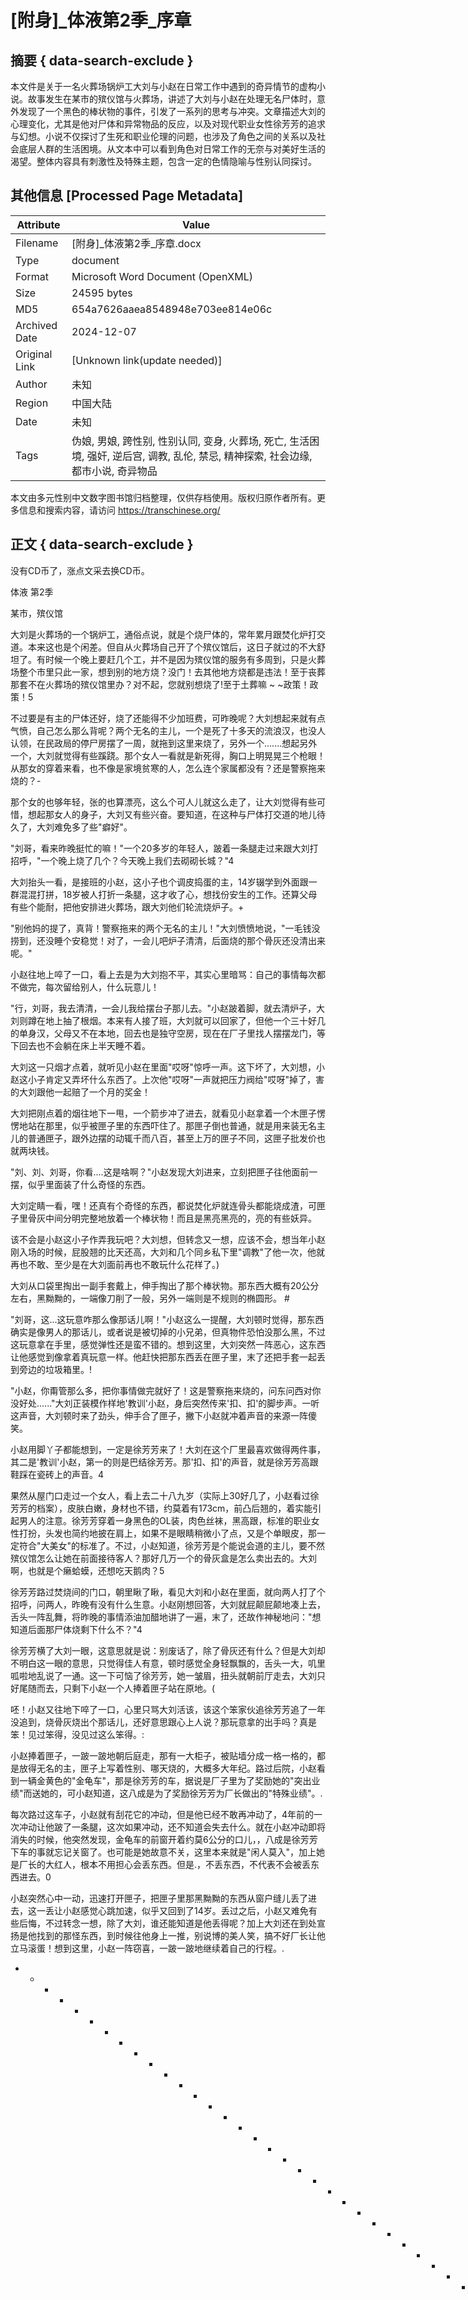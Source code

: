 # [附身]_体液第2季_序章



## 摘要  { data-search-exclude }

<!-- tcd_abstract -->
本文件是关于一名火葬场锅炉工大刘与小赵在日常工作中遇到的奇异情节的虚构小说。故事发生在某市的殡仪馆与火葬场，讲述了大刘与小赵在处理无名尸体时，意外发现了一个黑色的棒状物的事件，引发了一系列的思考与冲突。文章描述大刘的心理变化，尤其是他对尸体和异常物品的反应，以及对现代职业女性徐芳芳的追求与幻想。小说不仅探讨了生死和职业伦理的问题，也涉及了角色之间的关系以及社会底层人群的生活困境。从文本中可以看到角色对日常工作的无奈与对美好生活的渴望。整体内容具有刺激性及特殊主题，包含一定的色情隐喻与性别认同探讨。

<!-- tcd_abstract_end -->

## 其他信息 [Processed Page Metadata]

| Attribute       | Value                                  |
|-----------------|----------------------------------------|
| Filename        | [附身]_体液第2季_序章.docx                             |
| Type            | document                                 |
| Format          | Microsoft Word Document (OpenXML)                               |
| Size            | 24595 bytes                           |
| MD5             | 654a7626aaea8548948e703ee814e06c                                  |
| Archived Date   | 2024-12-07                             |
| Original Link   | [Unknown link(update needed)]                         |
| Author          | 未知                               |
| Region          | 中国大陆                               |
| Date            | 未知                                 |
| Tags            | 伪娘, 男娘, 跨性别, 性别认同, 变身, 火葬场, 死亡, 生活困境, 强奸, 逆后宫, 调教, 乱伦, 禁忌, 精神探索, 社会边缘, 都市小说, 奇异物品                                 |

本文由多元性别中文数字图书馆归档整理，仅供存档使用。版权归原作者所有。更多信息和搜索内容，请访问 <https://transchinese.org/>


## 正文 { data-search-exclude }

<!-- tcd_main_text -->
没有CD币了，涨点文采去换CD币。



体液 第2季



某市，殡仪馆



大刘是火葬场的一个锅炉工，通俗点说，就是个烧尸体的，常年累月跟焚化炉打交道。本来这也是个闲差。但自从火葬场自己开了个殡仪馆后，这日子就过的不大舒坦了。有时候一个晚上要赶几个工，并不是因为殡仪馆的服务有多周到，只是火葬场整个市里只此一家，想到别的地方烧？没门！去其他地方烧都是违法！至于丧葬那套不在火葬场的殡仪馆里办？对不起，您就别想烧了!至于土葬嘛 ~ ~政策！政策！5



不过要是有主的尸体还好，烧了还能得不少加班费，可昨晚呢？大刘想起来就有点气愤，自己怎么那么背呢？两个无名的主儿，一个是死了十多天的流浪汉，也没人认领，在民政局的停尸房摆了一周，就拖到这里来烧了，另外一个.......想起另外一个，大刘就觉得有些蹊跷。那个女人一看就是新死得，胸口上明晃晃三个枪眼！从那女的穿着来看，也不像是家境贫寒的人，怎么连个家属都没有？还是警察拖来烧的？-



那个女的也够年轻，张的也算漂亮，这么个可人儿就这么走了，让大刘觉得有些可惜，想起那女人的身子，大刘又有些兴奋。要知道，在这种与尸体打交道的地儿待久了，大刘难免多了些"癖好"。



"刘哥，看来昨晚挺忙的嘛！"一个20多岁的年轻人，跛着一条腿走过来跟大刘打招呼，"一个晚上烧了几个？今天晚上我们去砌砌长城？"4



大刘抬头一看，是接班的小赵，这小子也个调皮捣蛋的主，14岁辍学到外面跟一群混混打拼，18岁被人打折一条腿，这才收了心，想找份安生的工作。还算父母有些个能耐，把他安排进火葬场，跟大刘他们轮流烧炉子。+



"别他妈的提了，真背！警察拖来的两个无名的主儿！"大刘愤愤地说，"一毛钱没捞到，还没睡个安稳觉！对了，一会儿吧炉子清清，后面烧的那个骨灰还没清出来呢。"



小赵往地上啐了一口，看上去是为大刘抱不平，其实心里暗骂：自己的事情每次都不做完，每次留给别人，什么玩意儿！



"行，刘哥，我去清清，一会儿我给摆台子那儿去。"小赵跛着脚，就去清炉子，大刘则蹲在地上抽了根烟。本来有人接了班，大刘就可以回家了，但他一个三十好几的单身汉，父母又不在本地，回去也是独守空房，现在在厂子里找人摆摆龙门，等下回去也不会躺在床上半天睡不着。



大刘这一只烟才点着，就听见小赵在里面"哎呀"惊呼一声。这下坏了，大刘想，小赵这小子肯定又弄坏什么东西了。上次他"哎呀"一声就把压力阀给"哎呀"掉了，害的大刘跟他一起赔了一个月的奖金！



大刘把刚点着的烟往地下一甩，一个箭步冲了进去，就看见小赵拿着一个木匣子愣愣地站在那里，似乎被匣子里的东西吓住了。那匣子倒也普通，就是用来装无名主儿的普通匣子，跟外边摆的动辄千而八百，甚至上万的匣子不同，这匣子批发价也就两块钱。



"刘、刘、刘哥，你看....这是啥啊？"小赵发现大刘进来，立刻把匣子往他面前一摆，似乎里面装了什么奇怪的东西。



大刘定睛一看，嘿！还真有个奇怪的东西，都说焚化炉就连骨头都能烧成渣，可匣子里骨灰中间分明完整地放着一个棒状物！而且是黑亮黑亮的，亮的有些妖异。



该不会是小赵这小子作弄我玩吧？大刘想，但转念又一想，应该不会，想当年小赵刚入场的时候，屁股翘的比天还高，大刘和几个同乡私下里"调教"了他一次，他就再也不敢、至少是在大刘面前再也不敢玩什么花样了。)



大刘从口袋里掏出一副手套戴上，伸手掏出了那个棒状物。那东西大概有20公分左右，黑黝黝的，一端像刀削了一般，另外一端则是不规则的椭圆形。 #



"刘哥，这...这玩意咋那么像那话儿啊！"小赵这么一提醒，大刘顿时觉得，那东西确实是像男人的那话儿，或者说是被切掉的小兄弟，但真物件恐怕没那么黑，不过这玩意拿在手里，感觉弹性还是蛮不错的。想到这里，大刘突然一阵恶心，这东西让他感觉到像拿着真玩意一样。他赶快把那东西丢在匣子里，末了还把手套一起丢到旁边的垃圾箱里。!



"小赵，你甭管那么多，把你事情做完就好了！这是警察拖来烧的，问东问西对你没好处......"大刘正装模作样地'教训'小赵，身后突然传来'扣、扣'的脚步声。一听这声音，大刘顿时来了劲头，伸手合了匣子，撇下小赵就冲着声音的来源一阵傻笑。



小赵用脚丫子都能想到，一定是徐芳芳来了！大刘在这个厂里最喜欢做得两件事，其二是'教训'小赵，第一的则是巴结徐芳芳。那'扣、扣'的声音，就是徐芳芳高跟鞋踩在瓷砖上的声音。4



果然从屋门口走过一个女人，看上去二十八九岁（实际上30好几了，小赵看过徐芳芳的档案），皮肤白嫩，身材也不错，约莫着有173cm，前凸后翘的，着实能引起男人的注意。徐芳芳穿着一身黑色的OL装，肉色丝袜，黑高跟，标准的职业女性打扮，头发也简约地披在肩上，如果不是眼睛稍微小了点，又是个单眼皮，那一定符合"大美女"的标准了。不过，小赵知道，徐芳芳是个能说会道的主儿，要不然殡仪馆怎么让她在前面接待客人？那好几万一个的骨灰盒是怎么卖出去的。大刘啊，也就是个癞蛤蟆，还想吃天鹅肉？5



徐芳芳路过焚烧间的门口，朝里瞅了瞅，看见大刘和小赵在里面，就向两人打了个招呼，问两人，昨晚有没有什么生意。小赵刚想回答，大刘就屁颠屁颠地凑上去，舌头一阵乱舞，将昨晚的事情添油加醋地讲了一遍，末了，还故作神秘地问："想知道后面那尸体烧剩下什么不？"4



徐芳芳横了大刘一眼，这意思就是说：别废话了，除了骨灰还有什么？但是大刘却不明白这一眼的意思，只觉得佳人有意，顿时感觉全身轻飘飘的，舌头一大，叽里呱啦地乱说了一通。这一下可恼了徐芳芳，她一皱眉，扭头就朝前厅走去，大刘只好尾随而去，只剩下小赵一个人捧着匣子站在原地。(



呸！小赵又往地下啐了一口，心里只骂大刘活该，该这个笨家伙追徐芳芳追了一年没追到，烧骨灰烧出个那话儿，还好意思跟心上人说？那玩意拿的出手吗？真是笨！见过笨得，没见过这么笨得。:



小赵捧着匣子，一跛一跛地朝后庭走，那有一大柜子，被贴墙分成一格一格的，都是放得无名的主，匣子上写着性别、哪天烧的，大概多大年纪。路过后院，小赵看到一辆金黄色的"金龟车"，那是徐芳芳的车，据说是厂子里为了奖励她的"突出业绩"而送她的，可小赵知道，这八成是为了奖励徐芳芳为厂长做出的"特殊业绩"。.



每次路过这车子，小赵就有刮花它的冲动，但是他已经不敢再冲动了，4年前的一次冲动让他跛了一条腿，这次如果冲动，还不知道会失去什么。就在小赵冲动即将消失的时候，他突然发现，金龟车的前窗开着约莫6公分的口儿，，八成是徐芳芳下车的事就忘记关窗了。也可能是她故意不关，这里本来就是"闲人莫入"，加上她是厂长的大红人，根本不用担心会丢东西。但是.，不丢东西，不代表不会被丢东西进去。0



小赵突然心中一动，迅速打开匣子，把匣子里那黑黝黝的东西从窗户缝儿丢了进去，这一丢让小赵感觉心跳加速，似乎又回到了14岁。丢过之后，小赵又难免有些后悔，不过转念一想，除了大刘，谁还能知道是他丢得呢？加上大刘还在到处宣扬是他找到的那怪东西，到时候往他身上一推，别说博的美人笑，搞不好厂长让他立马滚蛋！想到这里，小赵一阵窃喜，一跛一跛地继续着自己的行程。.



 - - - - - - - - - - - - - - - - - - - - - - - - - - - - - - - - - - - - - - - - - - - - - - --我是分分线线哦

t，终身免 *费更新，缺失 ^章节等@，请记住QQ6462 ~08907以及&备用QQ ]



徐芳芳扭动了一下自己僵硬的脖子，这让她感觉舒服了一些。一天的工作算不上辛苦，但是想到晚上，厂长那肥嘟嘟的身体，她不由的一阵恶心。没办法，谁叫这就是她的命！为了小彤，再苦她也要撑下去。 #



徐芳芳坐进了自己的车，车子虽然小，但是让她有一种安全感。厂里的人都说这车子是厂长暗地里送的，可是徐芳芳不这么想，这车是她应得的！她一年的销售额有两百多万！谁能比的上？.



徐芳芳甩甩脑袋，把脑海里那股怨气甩了出去，人不能活在怨气中。当年那个男人抛弃她的时候，她才17岁，她怀着小彤不敢回家，一个人在黑诊所生下小彤，又把她养到16岁，又给她弄到一个正式户口，那么多的难关都过了，要是整天怀着怨气，她早就投河自尽了，还能活到现在？至于现在的生活，虽然隔三差五要服侍那个肥猪厂长，但至少生活有了保障，而且有了自己的房子，自己的家，也积蓄了不少钱。



在去旅馆之前，还是先回家看看小彤吧。徐芳芳这么想着，将车子开到银林小区A11栋楼下，她的家就在3楼，楼上还亮着灯，一定是小彤在刻苦读书吧。徐芳芳把车熄了火，推开车门刚想迈出去，突然脚下一个趔趄，差点没摔个狗吃屎。她只觉得似乎踩在什么圆柱体上面，让她滑了一下。所幸她的两只手即使攀住车门，才没有摔在地上。



徐芳芳返身往车内瞅，想看看刚才踩到什么东西，只见在车座和离合器只见躺着一个黑黝黝的棒状物。"什么东西啊？"徐芳芳疑惑地把那个东西拾起来，这不拾还不打紧，一拾就给吓了一大跳!



这个东西她太熟悉了！在她衣柜的夹层深处，藏着十几个跟这个东西差不多的玩意儿，有大有小，还有电动的，可是从来没见过这样的，因为这黑黝黝的东西太逼真了！这长宽比！这质地！比真的还真！摸在手里还他妈的有温度！



虽然在脑海里说了脏话，可徐芳芳还是面不改色心不跳地从容收起那东西，她才不管这东西哪里来的呢，厂长那高血压高血脂糖尿病的身体，能坚持5分钟就不错了！今晚还要靠这个新东西，才能让自己充分"满足"。 "



徐芳芳踹着东西回到家，就看见女儿徐子彤爬在台灯下看书，女儿听见声音，回头看到徐芳芳回来，表情露出一丝慌乱，但随即消失在她的笑颜中。



"回来啦，妈？"小彤打了声招呼，顺手收起书桌上的书。



徐芳芳点点头，算是默认，跟厂长约的时间快到了，她要赶快把那东西收好。"小彤啊，你吃饭了没？"徐芳芳一面问，一面朝房间里走。)



"恩，吃了。



"那你自己先看书，做完作业可以看会电视。



"知道了，你又有事？"



"工作上的事，没办法，为了生活。"徐芳芳一面应着，一面把那东西收到衣柜的小隔间里。当然，这一切都是在女儿无法看见的情况下进行的。%



"其实你可以不去。"小彤突然冷冰冰地说。



"不去？工作就没了！"徐芳芳瞪了女儿一眼，"小孩子懂什么！"



"我是什么都不懂！



"乖，别乱发脾气，我晚点回来，你困了先睡。"徐芳芳不理会女儿的怨气，放下一百块钱当做小彤的饭费，就匆匆忙忙走出家门。



女孩看着母亲的背影消失在门外，顿时泄气坐了下来。她拿起一面镜子，仔细地瞧着镜子里的自己------可爱的瓜子脸、大眼睛、双眼皮、小翘的鼻子、略带有些棱角的嘴唇。她的妈妈大概不知道，女儿的视频照在网络上已经被奉为"宅男女神"。



徐子彤再度把合起来的书翻了开，在教科书的中间，夹着一份彩色的杂志，杂志里尽是些男女交欢的图片。女孩看着这些图片，顿时觉得身体开始发热，双腿之间传来一阵阵的空虚感。



徐子彤咬了咬嘴唇，合起书，快步走向母亲房间。只见她径直走到母亲的大衣柜前，打开柜门，伸手在里面一阵猛套.....一个物件出现在她的手中。,



那个物件不是别的，正式徐芳芳刚刚收藏起来的黑黝黝的棒状物，当女孩将它拿在手里，顿时惊呆了，手里的东西比母亲以往收集的按摩器都精致，几乎跟图片上的一模一样！而它的手感那么特别，就像拿着真人的东西，更奇妙的是，它居然还有温度！这一定是母亲新买的高级玩意！



女孩自己端详着手里的物件，发觉它在女孩的手中产生了奇妙的变化，自从接触了女孩的手之后，那物件开始慢慢变粗，变硬，甚至在表面浮起了像血管一样的突出。这让女孩一阵心悸，她急切地感觉到双腿之间那种剧烈的空虚感，甚至不需要抚摸，那秘密花园中的缝隙就在不断地渗出白色的粘液。:



女孩搂起裙子，将短裤褪到膝关节的位置，已经涨大的物件被她拿在手里，头部已经对准了不断渗出液体的裂缝。女孩咬咬牙，将物件一点点地往裂缝中塞去，由于有了液体的润滑，物件的头部可以轻松地塞进裂缝之中，充实感顿时包围了女孩的下体，女孩只觉得一阵阵如触电般的快感从下面穿透整个身体，巨大的幸福感包围着她，让她想得到更多。于是她缓缓地将物件继续往下体塞，那个物件似乎有了活性，在女孩肉壁的包裹中颤抖着，似乎自己能够摩擦着女孩的肉壁，让女孩得到更多的快感，而那巨大的充实感涨满了女孩整个下体，随着女孩的心跳搏动着，一下下，如同顶着女孩的花心，让女孩人不住深入、再深入、再深入、直到遇见了阻碍。;



女孩感觉到一些疼痛，这让她从巨大的快感当中稍微恢复了点神智，理性告诉她，不能再进入了。于是，她放开双手，双腿紧紧夹住那个物件，呻吟着、娇喘着趴在母亲的床上。她股间的物件并没有因为女孩双手的离开而停止活动，它如同活了一般在女孩的小穴中来回摩擦，不停涨大，诱的女孩娇喘连连。 *



在巨大的快感的冲击下，女孩的大脑一片空白，她疯狂地默念着，让抽插来的更猛烈些吧！



快感的冲击持续了半个小时，终于，女孩在快感中绷直了身体，肉壁紧紧地夹住了物件，她也因此快乐的大叫起来！幕地，她如同断掉的弓弦一样，突然松弛下来



....................................粉粉地分割线



我在哪里？我睁开眼睛，看着这个陌生而又熟悉的世界，一缕长发从我的额头垂了下来，遮挡住我的视线。我习惯性地伸手拨开了它们，我的手？我凝视着我的手，如此纤细，手上的皮肤如此白皙，甚至比王雪的手更白皙。



王雪？她怎么样了？我中枪了？我惊恐地摸向自己的胸口，没有摸到枪眼，只摸到一对小而坚挺的乳房。我低下头，乌黑的头发再度从头上垂下，不过这次它们没有遮住我的视线，让我看见了自己胸前那对尚未发育完全的乳房。紧接着，进入视野的是蓝色的短裙，短裙之下，是白皙修长的大腿，一条粉色纯棉三角内裤正挂在我那美丽大腿的双膝之上。   ~0



双腿之间的感觉是什么？那么奇妙？让我有一种满足感，让我感觉到充实！，但是还是感觉有些痛。于是我分开双腿，看见一条黝黑的肉棒正塞在我的肉缝之中。7

O24 ^小时在线客服QQ64&%6208907以及备用



擦！我暗骂一声，难道我记忆错乱了？难道我不是良吗？或者我根本就是一个女孩？可是我的记忆告诉我，我是一个男人！曾经拥有变身能力的男人！直到有两死变态穿着女人皮给我来了几枪！.



我顾不得取出股间的物件，提起短裤，冲到一面镜子面前。镜中，一个花季美少女疑惑地跟我凝视着
<!-- tcd_main_text_end -->

